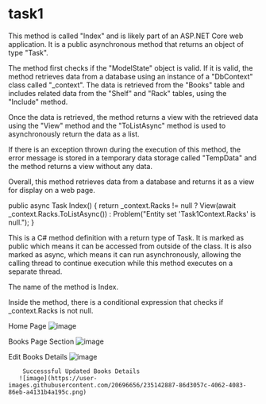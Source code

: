 # task1 
This method is called "Index" and is likely part of an ASP.NET Core web application. It is a public asynchronous method that returns an object of type "Task<IActionResult>".

The method first checks if the "ModelState" object is valid. If it is valid, the method retrieves data from a database using an instance of a "DbContext" class called "_context". The data is retrieved from the "Books" table and includes related data from the "Shelf" and "Rack" tables, using the "Include" method.

Once the data is retrieved, the method returns a view with the retrieved data using the "View" method and the "ToListAsync" method is used to asynchronously return the data as a list.

If there is an exception thrown during the execution of this method, the error message is stored in a temporary data storage called "TempData" and the method returns a view without any data.

Overall, this method retrieves data from a database and returns it as a view for display on a web page.


public async Task<IActionResult> Index()
        {
              return _context.Racks != null ? 
                          View(await _context.Racks.ToListAsync()) :
                          Problem("Entity set 'Task1Context.Racks'  is null.");
        }
        
 This is a C# method definition with a return type of Task<IActionResult>. It is marked as public which means it can be accessed from outside of the class. It is also marked as async, which means it can run asynchronously, allowing the calling thread to continue execution while this method executes on a separate thread.

The name of the method is Index.

Inside the method, there is a conditional expression that checks if _context.Racks is not null.
        
 Home Page 
![image](https://user-images.githubusercontent.com/20696656/235142236-586f4630-4b16-4fe6-a475-aa1a3f0adbf9.png)

 Books Page Section
        ![image](https://user-images.githubusercontent.com/20696656/235142419-77aa827d-0a1c-48b4-99d8-36b3042d2583.png)
        
        
Edit Books Details 
        ![image](https://user-images.githubusercontent.com/20696656/235142561-1e8844bd-ef2e-4fe8-a216-c124de96b8e5.png)
        
        Successsful Updated Books Details 
       ![image](https://user-images.githubusercontent.com/20696656/235142887-86d3057c-4062-4083-86eb-a4131b4a195c.png)




        
